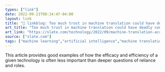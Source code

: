 ```yaml
---
types: ["link"]
date: 2022-09-21T08:14:47-04:00
layout: link
title: "🔗 linkblog: Too much trust in machine translation could have deadly consequences.'"
art_title: "Too much trust in machine translation could have deadly consequences."
art_link: "https://slate.com/technology/2022/09/machine-translation-accuracy-government-danger.html?via=rss"
source: ["slate.com"]
tags: ["machine learning","artificial intelligence","machine translation","ICT 661"]
---
```

This article provides good examples of how the efficacy and efficiency of a given technology is often less important than deeper questions of reliance and roles.
 
